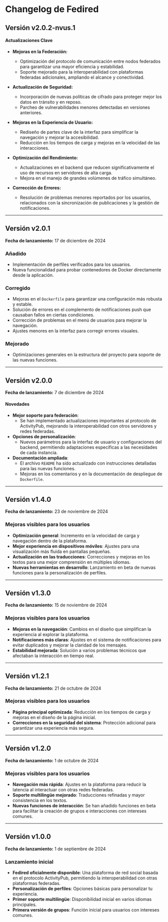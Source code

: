 # Changelog de Fedired  


## Versión v2.0.2-nvus.1

#### **Actualizaciones Clave**  

- **Mejoras en la Federación:**  
  - Optimización del protocolo de comunicación entre nodos federados para garantizar una mayor eficiencia y estabilidad.  
  - Soporte mejorado para la interoperabilidad con plataformas federadas adicionales, ampliando el alcance y conectividad.  

- **Actualización de Seguridad:**  
  - Incorporación de nuevas políticas de cifrado para proteger mejor los datos en tránsito y en reposo.  
  - Parcheo de vulnerabilidades menores detectadas en versiones anteriores.  

- **Mejoras en la Experiencia de Usuario:**  
  - Rediseño de partes clave de la interfaz para simplificar la navegación y mejorar la accesibilidad.  
  - Reducción en los tiempos de carga y mejoras en la velocidad de las interacciones.  

- **Optimización del Rendimiento:**  
  - Actualizaciones en el backend que reducen significativamente el uso de recursos en servidores de alta carga.  
  - Mejora en el manejo de grandes volúmenes de tráfico simultáneo.  

- **Corrección de Errores:**  
  - Resolución de problemas menores reportados por los usuarios, relacionados con la sincronización de publicaciones y la gestión de notificaciones.
  
---

## Versión v2.0.1
**Fecha de lanzamiento:** 17 de diciembre de 2024

### Añadido
- Implementación de perfiles verificados para los usuarios.
- Nueva funcionalidad para probar contenedores de Docker directamente desde la aplicación.

### Corregido
- Mejoras en el `Dockerfile` para garantizar una configuración más robusta y estable.
- Solución de errores en el complemento de notificaciones push que causaban fallos en ciertas condiciones.
- Corrección de problemas en el menú de usuarios para mejorar la navegación.
- Ajustes menores en la interfaz para corregir errores visuales.

### Mejorado
- Optimizaciones generales en la estructura del proyecto para soporte de las nuevas funciones.

---

## Versión v2.0.0
**Fecha de lanzamiento:** 7 de diciembre de 2024  

#### **Novedades**
- **Mejor soporte para federación**: 
  - Se han implementado actualizaciones importantes al protocolo de ActivityPub, mejorando la interoperabilidad con otros servidores y redes federadas.
- **Opciones de personalización**:
  - Nuevos parámetros para la interfaz de usuario y configuraciones del backend, permitiendo adaptaciones específicas a las necesidades de cada instancia.
- **Documentación ampliada**:
  - El archivo `README` ha sido actualizado con instrucciones detalladas para las nuevas funciones.
  - Mejoras en los comentarios y en la documentación de despliegue de `Dockerfile`.

---

## Versión v1.4.0  
**Fecha de lanzamiento:** 23 de noviembre de 2024  

### Mejoras visibles para los usuarios  
- **Optimización general**: Incremento en la velocidad de carga y navegación dentro de la plataforma.  
- **Mejor experiencia en dispositivos móviles**: Ajustes para una visualización más fluida en pantallas pequeñas.  
- **Actualización en las traducciones**: Correcciones y mejoras en los textos para una mejor comprensión en múltiples idiomas.  
- **Nuevas herramientas en desarrollo**: Lanzamiento en beta de nuevas funciones para la personalización de perfiles.  

---

## Versión v1.3.0  
**Fecha de lanzamiento:** 15 de noviembre de 2024  

### Mejoras visibles para los usuarios  
- **Mejoras en la navegación**: Cambios en el diseño que simplifican la experiencia al explorar la plataforma.  
- **Notificaciones más claras**: Ajustes en el sistema de notificaciones para evitar duplicados y mejorar la claridad de los mensajes.  
- **Estabilidad mejorada**: Solución a varios problemas técnicos que afectaban la interacción en tiempo real.  

---

## Versión v1.2.1  
**Fecha de lanzamiento:** 21 de octubre de 2024  

### Mejoras visibles para los usuarios  
- **Página principal optimizada**: Reducción en los tiempos de carga y mejoras en el diseño de la página inicial.  
- **Correcciones en la seguridad del sistema**: Protección adicional para garantizar una experiencia más segura.  

---

## Versión v1.2.0  
**Fecha de lanzamiento:** 1 de octubre de 2024  

### Mejoras visibles para los usuarios  
- **Navegación más rápida**: Ajustes en la plataforma para reducir la latencia al interactuar con otras redes federadas.  
- **Soporte multilingüe mejorado**: Traducciones refinadas y mayor consistencia en los textos.  
- **Nuevas funciones de interacción**: Se han añadido funciones en beta para facilitar la creación de grupos e interacciones con intereses comunes.  

---

## Versión v1.0.0  
**Fecha de lanzamiento:** 1 de septiembre de 2024  

### Lanzamiento inicial  
- **Fedired oficialmente disponible**: Una plataforma de red social basada en el protocolo ActivityPub, permitiendo la interoperabilidad con otras plataformas federadas.  
- **Personalización de perfiles**: Opciones básicas para personalizar tu experiencia.  
- **Primer soporte multilingüe**: Disponibilidad inicial en varios idiomas principales.  
- **Primera versión de grupos**: Función inicial para usuarios con intereses comunes.  
